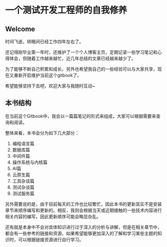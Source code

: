 # 一个测试开发工程师的自我修养

## Welcome

时间飞逝，转眼间已经工作四年左右了。

还记得刚毕业第一年时，还维护了一个个人博客主页，定期记录一些学习笔记和心得体会，但随着工作越来越忙，近几年总结的文章已经越来越少了。

为了能够不断自己积累和成长，另外也希望我自己的一些经验可以与大家共享，现在又重新开启维护当前这个gitbook了。

希望能够坚持下去吧，欢迎大家与我随时互动~


## 本书结构

在当前这个Gitbook中，我会以一篇篇笔记的形式来组成，大家可以根据需要来查询和阅读。

整体来看，本书会分为如下几大部分：

1. 编程语言篇
2. 数据库篇
3. 中间件篇
4. 操作系统与内核篇
5. AI篇
6. 云原生篇
7. 工具杂谈篇
8. 测试杂谈篇
9. 测试服务篇

另外需要说的是，由于目前每天的工作也比较繁忙，因此本书的更新其实不是安装章节来顺序编写和更新的。相反，我则会根据当天或近期接触的一些技术内容进行相关内容的编写，因此更新顺序可能会略显杂乱。

还有就是本身中不会对具体知识进行过于深入的分析与讲解，但是在相关章节中，都会有一些参考的链接和资源，如果希望能够更加深入的了解和学习某些主题的知识时，可以根据链接资源进行自行学习。
